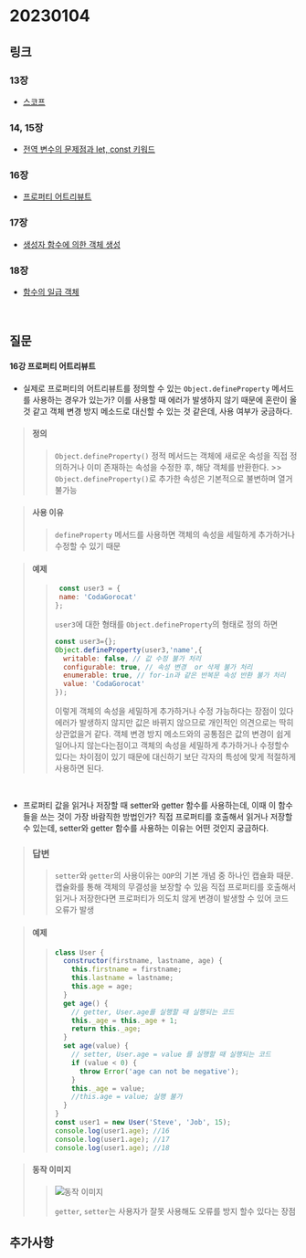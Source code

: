 # 20230104

## 링크

### 13장
- [스코프](https://github.com/boyon99/TIL/blob/main/js/2023-01-02-scope.md)


### 14, 15장
- [전역 변수의 문제점과 let, const 키워드](https://github.com/boyon99/TIL/blob/main/js/2023-01-02-let-const.md)

### 16장
- [프로퍼티 어트리뷰트](https://github.com/boyon99/TIL/blob/main/js/2023-01-02-property-attribute.md)


### 17장
- [생성자 함수에 의한 객체 생성](https://github.com/boyon99/TIL/blob/main/js/2023-01-03-object-constructor.md)

### 18장
- [함수의 일급 객체](https://github.com/boyon99/TIL/blob/main/js/2023-01-03-first-class-object.md)

<br/>

## 질문
#### 16강 프로퍼티 어트리뷰트
- 실제로 프로퍼티의 어트리뷰트를 정의할 수 있는 `Object.defineProperty` 메서드를 사용하는 경우가 있는가? 이를 사용할 때 에러가 발생하지 않기 때문에 혼란이 올 것 같고 객체 변경 방지 메소드로 대신할 수 있는 것 같은데, 사용 여부가 궁금하다.

> #### 정의
>> `Object.defineProperty()` 정적 메서드는 객체에 새로운 속성을 직접 정의하거나 이미 존재하는 속성을 수정한 후, 해당 객체를 반환한다. >> `Object.defineProperty()`로 추가한 속성은 기본적으로 불변하며 열거 불가능


> #### 사용 이유
>> `defineProperty` 메서드를 사용하면 객체의 속성을 세밀하게 추가하거나 수정할 수 있기 때문


> #### 예제
>>  ```javascript
>>   const user3 = {
>>   name: 'CodaGorocat'
>> };
>> ```
>> `user3`에 대한 형태를 `Object.defineProperty`의 형태로 정의 하면
>> ```javascript
>> const user3={};
>> Object.defineProperty(user3,'name',{
>>   writable: false, // 값 수정 불가 처리
>>   configurable: true, // 속성 변경  or 삭제 불가 처리
>>   enumerable: true, // for-in과 같은 반복문 속성 반환 불가 처리
>>   value: 'CodaGorocat'
>> });
>> ```
>> 이렇게 객체의 속성을 세밀하게 추가하거나 수정 가능하다는 장점이 있다
>> 에러가 발생하지 않지만 값은 바뀌지 않으므로 개인적인 의견으로는 딱히 상관없을거 같다. 객체 변경 방지 메소드와의 공통점은 값의 변경이 쉽게 일어나지 않는다는점이고 객체의 속성을 세밀하게 추가하거나 수정할수 있다는 차이점이 있기 때문에 대신하기 보단 각자의 특성에 맞게 적절하게 사용하면 된다.

<br/>

- 프로퍼티 값을 읽거나 저장할 때 setter와 getter 함수를 사용하는데, 이때 이 함수들을 쓰는 것이 가장 바람직한 방법인가? 직접 프로퍼티를 호출해서 읽거나 저장할 수 있는데, setter와 getter 함수를 사용하는 이유는 어떤 것인지 궁금하다. 

> ### 답변
>> `setter`와 `getter`의 사용이유는 `OOP`의 기본 개념 중 하나인 캡슐화 때문. 캡슐화를 통해 객체의 무결성을 보장할 수 있음
>> 직접 프로퍼티를 호출해서 읽거나 저장한다면 프로퍼티가 의도치 않게 변경이 발생할 수 있어 코드 오류가 발생

> #### 예제
>> 
>> ```javascript
>> class User {
>>   constructor(firstname, lastname, age) {
>>     this.firstname = firstname;
>>     this.lastname = lastname;
>>     this.age = age;
>>   }
>>   get age() {
>>     // getter, User.age를 실행할 때 실행되는 코드
>>     this._age = this._age + 1;
>>     return this._age;
>>   }
>>   set age(value) {
>>     // setter, User.age = value 를 실행할 때 실행되는 코드
>>     if (value < 0) {
>>       throw Error('age can not be negative');
>>     }
>>     this._age = value;
>>     //this.age = value; 실행 불가
>>   }
>> }
>> const user1 = new User('Steve', 'Job', 15);
>> console.log(user1.age); //16
>> console.log(user1.age); //17
>> console.log(user1.age); //18
>> ```

> #### 동작 이미지
>> ![동작 이미지](https://img1.daumcdn.net/thumb/R1280x0/?scode=mtistory2&fname=https%3A%2F%2Fblog.kakaocdn.net%2Fdn%2FpwGUI%2Fbtrbwg63zxS%2FHWXE3hk5mmsj5Jp8EcmhGK%2Fimg.png)
>> 
>> `getter`, `setter`는 사용자가 잘못 사용해도 오류를 방지 할수 있다는 장점

## 추가사항
